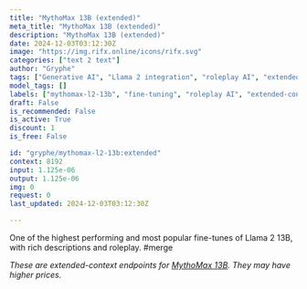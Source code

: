 ```yaml
---
title: "MythoMax 13B (extended)"
meta_title: "MythoMax 13B (extended)"
description: "MythoMax 13B (extended)"
date: 2024-12-03T03:12:30Z
image: "https://img.rifx.online/icons/rifx.svg"
categories: ["text 2 text"]
author: "Gryphe"
tags: ["Generative AI", "Llama 2 integration", "roleplay AI", "extended-context", "fine-tuning", "Programming", "Gryphe", "Technology", "mythomax-l2-13b", "Chatbots", "Roleplay"]
model_tags: []
labels: ["mythomax-l2-13b", "fine-tuning", "roleplay AI", "extended-context", "Llama 2 integration"]
draft: False
is_recommended: False
is_active: True
discount: 1
is_free: False

id: "gryphe/mythomax-l2-13b:extended"
context: 8192
input: 1.125e-06
output: 1.125e-06
img: 0
request: 0
last_updated: 2024-12-03T03:12:30Z

---
```


One of the highest performing and most popular fine-tunes of Llama 2 13B, with rich descriptions and roleplay. #merge

_These are extended-context endpoints for [MythoMax 13B](/gryphe/mythomax-l2-13b). They may have higher prices._

